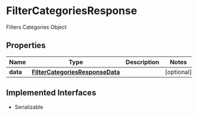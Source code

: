 

# FilterCategoriesResponse

Filters Categories Object

## Properties

Name | Type | Description | Notes
------------ | ------------- | ------------- | -------------
**data** | [**FilterCategoriesResponseData**](FilterCategoriesResponseData.md) |  |  [optional]


## Implemented Interfaces

* Serializable


